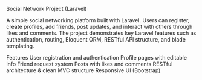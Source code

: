 Social Network Project (Laravel)

A simple social networking platform built with Laravel. Users can register, create profiles, add friends, post updates, and interact with others through likes and comments. The project demonstrates key Laravel features such as authentication, routing, Eloquent ORM, RESTful API structure, and blade templating.

Features
User registration and authentication
Profile pages with editable info
Friend request system
Posts with likes and comments
RESTful architecture & clean MVC structure
Responsive UI (Bootstrap)
